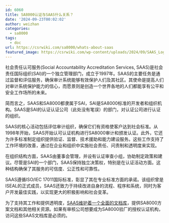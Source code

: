 ```yaml
---
id: 6060
title: SA8000认证与SAAS什么关系？
date: '2024-09-23T00:02:02'
author: weizhan
categories:
  - sa8000
tags:
  - doc
url: https://csrwiki.com/sa8000/whats-about-saas
featured_image: https://csrwiki.com/wp-content/uploads/2024/09/SAAS_Logo-300x300-1.jpg
---
```


社会责任认可服务(Social Accountability Accreditation Services, SAAS)是社会责任国际组织(SAI)的一个独立管理部门，成立于1997年。SAAS的主要任务是通过监督和评估服务，确保审计系统能够有效保护人们及其社区。其使命是提高人们对审计系统保护能力的信心，而愿景则是创造一个世界各地的人们都能享有公平和安全工作场所的未来。

简而言之，SAAS和SA8000都隶属于SAI，SAI是SA8000标准的开发者和组织机构。SAAS是SAI的认证认证公司（此处没有笔误）的部门，对认证公司进行认证的组织。

SAAS的核心活动包括评估审计组织，确保它们有资格使客户达到社会标准。从1998年开始，SAAS开始认可认证机构进行SA8000审计和颁发认证。此外，它还为许多标准制定组织提供验证、监督、技术援助和能力建设服务。这些工作支持了工作环境的改善，通过在企业和组织中实施社会责任、问责制和透明度来实现。

在组织结构方面，SAAS由董事会管理，并设有认证审查小组，协助制定政策和建议。尽管是SAI的一个部门，SAAS保持独立决策权，特别是在认证活动方面。这种结构确保了其服务的可信度、公正性和可靠性。

SAAS遵循ISO/IEC 17011国际标准，彰显了其在专业标准方面的承诺。该组织曾是ISEAL的正式成员，SAAS还致力于持续改进自身的流程、程序和系统，同时为客户开发最佳实践，以实现更大的积极影响和社会变革。

为了支持其工作和提供透明度，[SAAS维护着一个全面的文档库](https://sa-intl.org/resources/saas-document-library/)，提供SA8000方案文档和其他相关资源。如果有审核公司想要成为SA8000验厂的授权认证机构，访问这些SAAS文档库是必须的。
